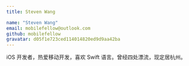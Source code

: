 ```yaml
---
title: Steven Wang

name: "Steven Wang"
email: mobilefellow@outlook.com
github: mobilefellow
gravatar: d05f1e723ced114014820ed9d9aa42ba
---
```


iOS 开发者，热爱移动开发，喜欢 Swift 语言。曾经四处漂流，现定居杭州。
